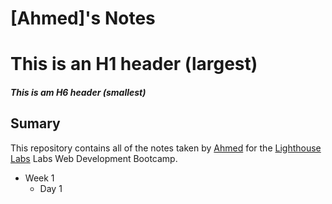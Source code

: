 # [Ahmed]'s Notes
# This is an H1 header (largest)
##### This is am H6 header (smallest)

## Sumary

This repository contains all of the notes taken by [Ahmed](https://github.com/ahmedMoussa2020) for the [Lighthouse Labs](https://www.lighthouselabs.ca/) Labs Web Development Bootcamp.



* Week 1
  * Day 1